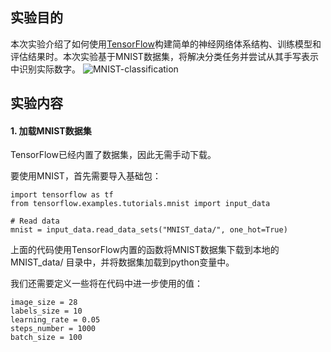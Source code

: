 ## 实验目的
本次实验介绍了如何使用[TensorFlow](https://www.tensorflow.org/)构建简单的神经网络体系结构、训练模型和评估结果时。本次实验基于MNIST数据集，将解决分类任务并尝试从其手写表示中识别实际数字。
![MNIST-classification](https://upload-images.jianshu.io/upload_images/6252440-56a6a071e367cc47.png?imageMogr2/auto-orient/strip%7CimageView2/2/w/1240)
## 实验内容

#### 1. 加载MNIST数据集
TensorFlow已经内置了数据集，因此无需手动下载。

要使用MNIST，首先需要导入基础包：
```
import tensorflow as tf
from tensorflow.examples.tutorials.mnist import input_data

# Read data
mnist = input_data.read_data_sets("MNIST_data/", one_hot=True)
```
上面的代码使用TensorFlow内置的函数将MNIST数据集下载到本地的MNIST_data/ 目录中，并将数据集加载到python变量中。

我们还需要定义一些将在代码中进一步使用的值：
```
image_size = 28
labels_size = 10
learning_rate = 0.05
steps_number = 1000
batch_size = 100
```